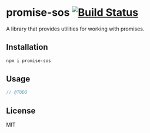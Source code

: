 # promise-sos [![Build Status](https://travis-ci.com/iarroyo5/promise-sos.svg?branch=master)](https://travis-ci.com/iarroyo5/promise-sos)

A library that provides utilities for working with promises.

## Installation

```sh
npm i promise-sos
```

## Usage

```js
// @TODO
```

## License

MIT
